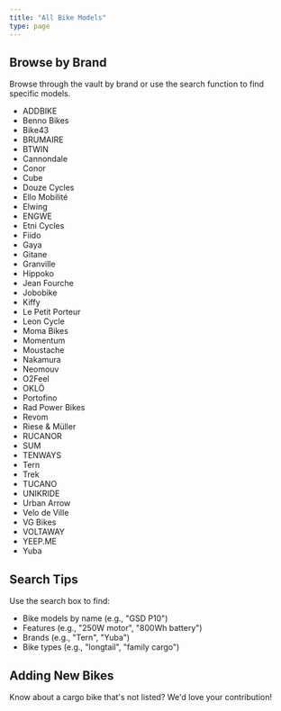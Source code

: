 ```yaml
---
title: "All Bike Models"
type: page
---
```


## Browse by Brand

Browse through the vault by brand or use the search function to find specific models.

- ADDBIKE
- Benno Bikes
- Bike43
- BRUMAIRE
- BTWIN
- Cannondale
- Conor
- Cube
- Douze Cycles
- Ello Mobilité
- Elwing
- ENGWE
- Etni Cycles
- Fiido
- Gaya
- Gitane
- Granville
- Hippoko
- Jean Fourche
- Jobobike
- Kiffy
- Le Petit Porteur
- Leon Cycle
- Moma Bikes
- Momentum
- Moustache
- Nakamura
- Neomouv
- O2Feel
- OKLÖ
- Portofino
- Rad Power Bikes
- Revom
- Riese & Müller
- RUCANOR
- SUM
- TENWAYS
- Tern
- Trek
- TUCANO
- UNIKRIDE
- Urban Arrow
- Velo de Ville
- VG Bikes
- VOLTAWAY
- YEEP.ME
- Yuba

## Search Tips

Use the search box to find:

- Bike models by name (e.g., "GSD P10")
- Features (e.g., "250W motor", "800Wh battery")
- Brands (e.g., "Tern", "Yuba")
- Bike types (e.g., "longtail", "family cargo")

## Adding New Bikes

Know about a cargo bike that's not listed? We'd love your contribution!
